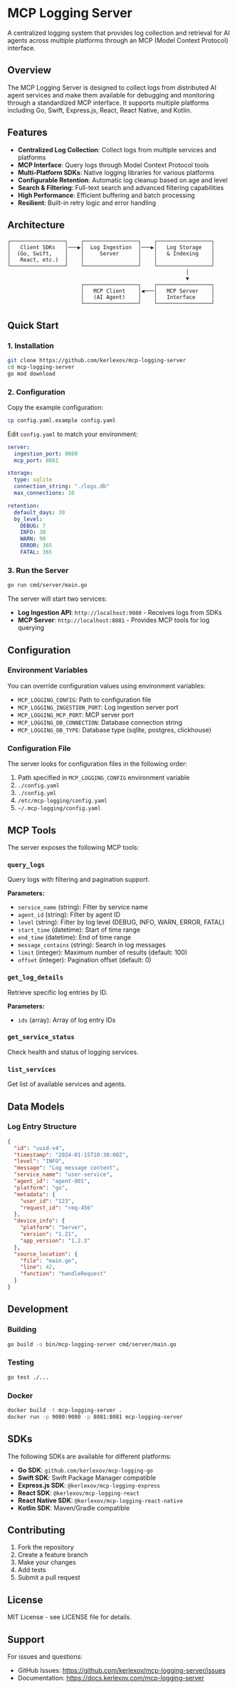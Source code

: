 # MCP Logging Server

A centralized logging system that provides log collection and retrieval for AI agents across multiple platforms through an MCP (Model Context Protocol) interface.

## Overview

The MCP Logging Server is designed to collect logs from distributed AI agent services and make them available for debugging and monitoring through a standardized MCP interface. It supports multiple platforms including Go, Swift, Express.js, React, React Native, and Kotlin.

## Features

- **Centralized Log Collection**: Collect logs from multiple services and platforms
- **MCP Interface**: Query logs through Model Context Protocol tools
- **Multi-Platform SDKs**: Native logging libraries for various platforms
- **Configurable Retention**: Automatic log cleanup based on age and level
- **Search & Filtering**: Full-text search and advanced filtering capabilities
- **High Performance**: Efficient buffering and batch processing
- **Resilient**: Built-in retry logic and error handling

## Architecture

```
┌─────────────────┐    ┌─────────────────┐    ┌─────────────────┐
│   Client SDKs   │───▶│  Log Ingestion  │───▶│   Log Storage   │
│  (Go, Swift,    │    │     Server      │    │   & Indexing    │
│   React, etc.)  │    │                 │    │                 │
└─────────────────┘    └─────────────────┘    └─────────────────┘
                                                        │
                                                        ▼
                       ┌─────────────────┐    ┌─────────────────┐
                       │   MCP Client    │◀───│   MCP Server    │
                       │   (AI Agent)    │    │   Interface     │
                       └─────────────────┘    └─────────────────┘
```

## Quick Start

### 1. Installation

```bash
git clone https://github.com/kerlexov/mcp-logging-server
cd mcp-logging-server
go mod download
```

### 2. Configuration

Copy the example configuration:

```bash
cp config.yaml.example config.yaml
```

Edit `config.yaml` to match your environment:

```yaml
server:
  ingestion_port: 9080
  mcp_port: 8081

storage:
  type: sqlite
  connection_string: "./logs.db"
  max_connections: 10

retention:
  default_days: 30
  by_level:
    DEBUG: 7
    INFO: 30
    WARN: 90
    ERROR: 365
    FATAL: 365
```

### 3. Run the Server

```bash
go run cmd/server/main.go
```

The server will start two services:
- **Log Ingestion API**: `http://localhost:9080` - Receives logs from SDKs
- **MCP Server**: `http://localhost:8081` - Provides MCP tools for log querying

## Configuration

### Environment Variables

You can override configuration values using environment variables:

- `MCP_LOGGING_CONFIG`: Path to configuration file
- `MCP_LOGGING_INGESTION_PORT`: Log ingestion server port
- `MCP_LOGGING_MCP_PORT`: MCP server port
- `MCP_LOGGING_DB_CONNECTION`: Database connection string
- `MCP_LOGGING_DB_TYPE`: Database type (sqlite, postgres, clickhouse)

### Configuration File

The server looks for configuration files in the following order:
1. Path specified in `MCP_LOGGING_CONFIG` environment variable
2. `./config.yaml`
3. `./config.yml`
4. `/etc/mcp-logging/config.yaml`
5. `~/.mcp-logging/config.yaml`

## MCP Tools

The server exposes the following MCP tools:

### `query_logs`
Query logs with filtering and pagination support.

**Parameters:**
- `service_name` (string): Filter by service name
- `agent_id` (string): Filter by agent ID
- `level` (string): Filter by log level (DEBUG, INFO, WARN, ERROR, FATAL)
- `start_time` (datetime): Start of time range
- `end_time` (datetime): End of time range
- `message_contains` (string): Search in log messages
- `limit` (integer): Maximum number of results (default: 100)
- `offset` (integer): Pagination offset (default: 0)

### `get_log_details`
Retrieve specific log entries by ID.

**Parameters:**
- `ids` (array): Array of log entry IDs

### `get_service_status`
Check health and status of logging services.

### `list_services`
Get list of available services and agents.

## Data Models

### Log Entry Structure

```json
{
  "id": "uuid-v4",
  "timestamp": "2024-01-15T10:30:00Z",
  "level": "INFO",
  "message": "Log message content",
  "service_name": "user-service",
  "agent_id": "agent-001",
  "platform": "go",
  "metadata": {
    "user_id": "123",
    "request_id": "req-456"
  },
  "device_info": {
    "platform": "Server",
    "version": "1.21",
    "app_version": "1.2.3"
  },
  "source_location": {
    "file": "main.go",
    "line": 42,
    "function": "handleRequest"
  }
}
```

## Development

### Building

```bash
go build -o bin/mcp-logging-server cmd/server/main.go
```

### Testing

```bash
go test ./...
```

### Docker

```bash
docker build -t mcp-logging-server .
docker run -p 9080:9080 -p 8081:8081 mcp-logging-server
```

## SDKs

The following SDKs are available for different platforms:

- **Go SDK**: `github.com/kerlexov/mcp-logging-go`
- **Swift SDK**: Swift Package Manager compatible
- **Express.js SDK**: `@kerlexov/mcp-logging-express`
- **React SDK**: `@kerlexov/mcp-logging-react`
- **React Native SDK**: `@kerlexov/mcp-logging-react-native`
- **Kotlin SDK**: Maven/Gradle compatible

## Contributing

1. Fork the repository
2. Create a feature branch
3. Make your changes
4. Add tests
5. Submit a pull request

## License

MIT License - see LICENSE file for details.

## Support

For issues and questions:
- GitHub Issues: https://github.com/kerlexov/mcp-logging-server/issues
- Documentation: https://docs.kerlexov.com/mcp-logging-server
